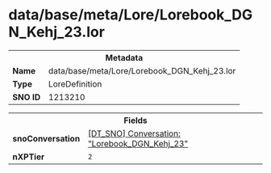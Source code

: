 <h1>data/base/meta/Lore/Lorebook_DGN_Kehj_23.lor</h1><table><tr><th colspan="100%">Metadata</th></tr><tr><td><b>Name</b></td><td>data/base/meta/Lore/Lorebook_DGN_Kehj_23.lor</td></tr><tr><td><b>Type</b></td><td>LoreDefinition</td></tr><tr><td><b>SNO ID</b></td><td>1213210</td></tr></table>

<table><tr><th colspan="100%">Fields</th></tr><tr><td><b>snoConversation</b></td><td><a href="..\Conversation\Lorebook_DGN_Kehj_23.cnv">[DT_SNO] Conversation: "Lorebook_DGN_Kehj_23"</a></td></tr><tr><td><b>nXPTier</b></td><td><code>2</code></td></tr></table>

